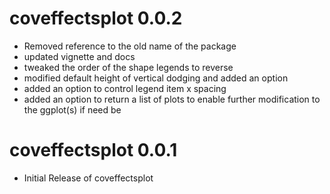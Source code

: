 # coveffectsplot 0.0.2

* Removed reference to the old name of the package
* updated vignette and docs
* tweaked the order of the shape legends to reverse
* modified default height of vertical dodging and added an option
* added an option to control legend item x spacing
* added an option to return a list of plots to enable further modification to the ggplot(s) if need be


# coveffectsplot 0.0.1

* Initial Release of coveffectsplot

